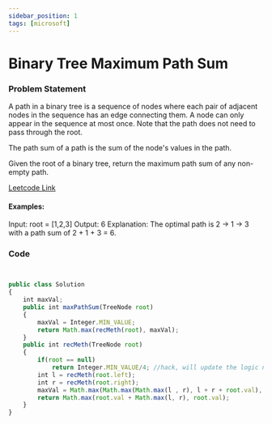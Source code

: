 ```yaml
---
sidebar_position: 1
tags: [microsoft]
---
```


# Binary Tree Maximum Path Sum

### Problem Statement

A path in a binary tree is a sequence of nodes where each pair of adjacent nodes in the sequence has an edge connecting them. A node can only appear in the sequence at most once. Note that the path does not need to pass through the root.

The path sum of a path is the sum of the node's values in the path.

Given the root of a binary tree, return the maximum path sum of any non-empty path.

[Leetcode Link](https://leetcode.com/problems/binary-tree-maximum-path-sum/description/)



#### Examples: 
Input: root = [1,2,3]
Output: 6
Explanation: The optimal path is 2 -> 1 -> 3 with a path sum of 2 + 1 + 3 = 6.



### Code

```jsx title="Java Code"


public class Solution 
{
    int maxVal;
    public int maxPathSum(TreeNode root) 
    {
        maxVal = Integer.MIN_VALUE;
        return Math.max(recMeth(root), maxVal);
    }
    public int recMeth(TreeNode root)
    {
        if(root == null)
            return Integer.MIN_VALUE/4; //hack, will update the logic next
        int l = recMeth(root.left);
        int r = recMeth(root.right);
        maxVal = Math.max(Math.max(Math.max(l , r), l + r + root.val), maxVal);
        return Math.max(root.val + Math.max(l, r), root.val);
    }
}
```
